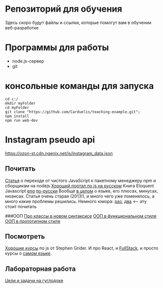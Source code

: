 # Репозиторий для обучения
Здесь скоро будут файлы и ссылки, которые помогут вам в обучении веб-разработке


# Программы для работы
* node.js-сервер
* git

# консольные команды для запуска

```
cd c:/
mkdir myFolder
cd myFolder
git clone "https://github.com/Carduelis/teaching-example.git";
npm install
npm run web-dev
```

# Instagram pseudo api
https://ozon-st.cdn.ngenix.net/js/instagram_data.json

## Почитать
[Статья](https://m.habrahabr.ru/company/mailru/blog/340922/) о переходе от чистого JavaScript к пакетному менеджеру npm и сборщикам на nodejs
[Хороший портал по js на русском](https://learn.javascript.ru/)
Книга Eloquent Javascript [eng](http://eloquentjavascript.net/) [по-русски](https://karmazzin.gitbooks.io/eloquentjavascript_ru/content/)
Вообще [в целом](https://habrahabr.ru/post/165649/) о языке, его плюсах, минусах, нюансах. Статья очень старая (2013!), и много чего уже поменялось, а много какие проблемы решились.
Немного юмора: [раз](https://habrahabr.ru/post/334964/), [два](https://habrahabr.ru/post/312022/) <-- эту стоит почитать

###ООП
[Про классы в новом синтаксисе](https://learn.javascript.ru/es-class)
[ООП в функциональном стиле](https://learn.javascript.ru/oop)
[ООП в прототипном стиле](https://learn.javascript.ru/prototypes)

## Посмотреть
[Хорошие курсы](https://www.udemy.com/courses/search/?q=stephen%20grider&src=sac&kw=stephen) по js от Stephen Grider. И про React, и [FullStack](https://www.udemy.com/node-with-react-fullstack-web-development/), и просто курсы о [самом языке](https://www.udemy.com/javascript-es6-tutorial/).

## Лабораторная работа
[Цели и задачи на гуглодоке](https://docs.google.com/document/d/1m_Z1Nq_50xOGgDgHgLKP3v1xZ8X_2s_jL45IMoTAdqg/edit)
